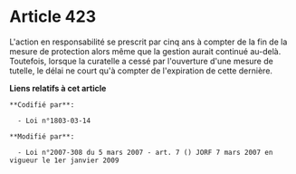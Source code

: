 # Article 423

L'action en responsabilité se prescrit par cinq ans à compter de la fin de la mesure de protection alors même que la gestion
aurait continué au-delà. Toutefois, lorsque la curatelle a cessé par l'ouverture d'une mesure de tutelle, le délai ne court
qu'à compter de l'expiration de cette dernière.

**Liens relatifs à cet article**

	**Codifié par**:

	  - Loi n°1803-03-14

	**Modifié par**:

	  - Loi n°2007-308 du 5 mars 2007 - art. 7 () JORF 7 mars 2007 en vigueur le 1er janvier 2009

